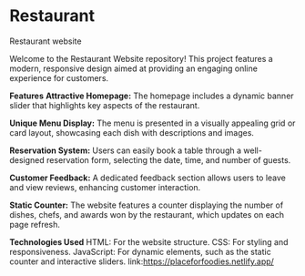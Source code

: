 # Restaurant
Restaurant website

Welcome to the Restaurant Website repository! This project features a modern, responsive design aimed at providing an engaging online experience for customers.

**Features**
**Attractive Homepage:** The homepage includes a dynamic banner slider that highlights key aspects of the restaurant.

**Unique Menu Display:** The menu is presented in a visually appealing grid or card layout, showcasing each dish with descriptions and images.

**Reservation System:** Users can easily book a table through a well-designed reservation form, selecting the date, time, and number of guests.

**Customer Feedback:** A dedicated feedback section allows users to leave and view reviews, enhancing customer interaction.

**Static Counter:** The website features a counter displaying the number of dishes, chefs, and awards won by the restaurant, which updates on each page refresh.

**Technologies Used**
HTML: For the website structure.
CSS: For styling and responsiveness.
JavaScript: For dynamic elements, such as the static counter and interactive sliders.
link:https://placeforfoodies.netlify.app/
